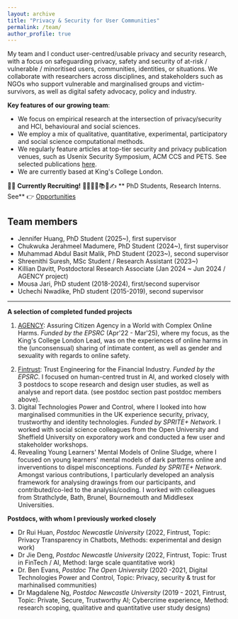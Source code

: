```yaml
---
layout: archive
title: "Privacy & Security for User Communities"
permalink: /team/
author_profile: true
---
```


My team and I conduct user-centred/usable privacy and security research, with a focus on safeguarding privacy, safety and security of at-risk / vulnerable / minoritised users, communities, identities, or situations. We collaborate with researchers across disciplines, and stakeholders such as NGOs who support vulnerable and marginalised groups and victim-survivors, as well as digital safety advocacy, policy and industry. 
 
**Key features of our growing team**:
* We focus on empirical research at the intersection of privacy/security and HCI, behavioural and social sciences.
* We employ a mix of qualitative, quantitative, experimental, participatory and social science computational methods.
* We regularly feature articles at top-tier security and privacy publication venues, such as Usenix Security Symposium, ACM CCS and PETS. See selected publications [here](https://kovilacoops.github.io).
* We are currently based at King's College London.


📢🔔 **Currently Recruiting!** 👩‍🎓🧑‍🎓📚💼✍️ ** PhD Students, Research Interns. See** 👉 [Opportunities](https://kovilacoops.github.io/opportunities/) 



Team members
------
* Jennifer Huang, PhD Student (2025~), first supervisor
* Chukwuka Jerahmeel Madumere, PhD Student (2024~), first supervisor
* Muhammad Abdul Basit Malik, PhD Student (2023~), second supervisor
* Shreenithi Suresh, MSc Student / Research Assistant (2023~)
* Killian Davitt, Postdoctoral Research Associate (Jan 2024 ~ Jun 2024 / AGENCY project)
* Mousa Jari, PhD student (2018-2024), first/second supervisor
* Uchechi Nwadike, PhD student (2015-2019), second supervisor
  

<!--Recent Funded Projects -->
------

<!--**Students**
* Athul, *MSc student, King's College London* (2022-2023)
* Gayda, *MSc student, King's College London* (2022-2023)
* Jyovita, *MSc student, King's College London* (2022-2023)
* Noura, *MSc student, King's College London* (2022-2023)
* Shreenithi, *MSc student, King's College London* (2022-2023)
* Dr. Uchechi Nwadike, *PhD student, Newcastle University* (2015-2019, Topic: How emotions impact privacy) *Second Supervisor*-->
   
**A selection of completed funded projects**
1. [AGENCY](https://agencyresearch.net): Assuring Citizen Agency in a World with Complex Online Harms. *Funded by the EPSRC* (Apr'22 - Mar'25), where my focus, as the King's College London Lead, was on the experiences of online harms in the (unconsensual) sharing of intimate content, as well as gender and sexuality with regards to online safety.
<!--2. and harm reduction mechanisms among marginalised communities, across contexts of Smarthomes, Femtech, Online Abuse and Digital Identities.AGENCY was a research consortium including colleagues from various disciplines based at Birmingham, Newcastle, Durham Universities, Royal Holloway University of London and King's College London. £3.5 million --> 

2. [Fintrust](https://fintrustresearch.com): Trust Engineering for the Financial Industry. *Funded by the EPSRC*. I focused on human-centred trust in AI, and worked closely with 3 postdocs to scope research and design user studies, as well as analyse and report data. (see postdoc section past postdoc members above).
3. Digital Technologies Power and Control, where I looked into how marginalised communities in the UK experience security, privacy, trustworthy and identity technologies. *Funded by SPRITE+ Network*. I worked with social science colleagues from the Open University and Sheffield University on exporatory work and conducted a few user and stakeholder workshops.
4. Revealing Young Learners' Mental Models of Online Sludge, where I focused on young learners' mental models of dark partterns online and inverventions to dispel misconceptions. *Funded by SPRITE+ Network*. Amongst various contributions, I particularly developed an analysis framework for analysing drawings from our participants, and contributed/co-led to the analysis/coding. I worked with colleagues from Strathclyde, Bath, Brunel, Bournemouth and Middlesex Universities.


**Postdocs, with whom I previously worked closely**
* Dr Rui Huan, *Postdoc Newcastle University* (2022, Fintrust, Topic: Privacy Transparency in Chatbots, Methods: experimental and design work)
* Dr Jie Deng, *Postdoc Newcastle University* (2022, Fintrust, Topic: Trust in FinTech / AI, Method: large scale quantitative work)
* Dr. Ben Evans, *Postdoc The Open University* (2020 -2021, Digital Technologies Power and Control, Topic: Privacy, security & trust for marhinalised communities)
* Dr Magdalene Ng, *Postdoc Newcastle University* (2019 - 2021, Fintrust, Topic: Private, Secure, Trustworthy AI; Cybercrime experience, Method: research scoping, qualitative and quantitative user study designs)
